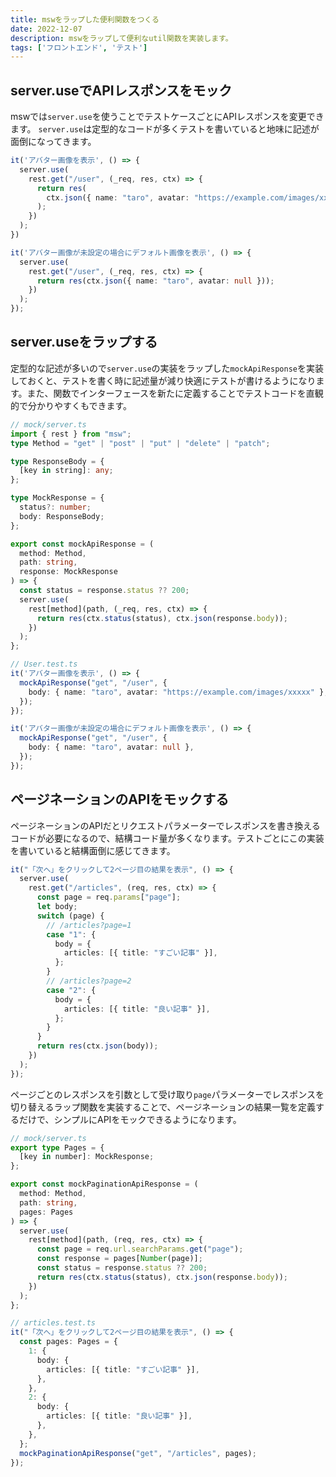 ```yaml
---
title: mswをラップした便利関数をつくる
date: 2022-12-07
description: mswをラップして便利なutil関数を実装します。
tags: ['フロントエンド', 'テスト']
---
```


## server.useでAPIレスポンスをモック
mswでは`server.use`を使うことでテストケースごとにAPIレスポンスを変更できます。
`server.use`は定型的なコードが多くテストを書いていると地味に記述が面倒になってきます。

```ts
it('アバター画像を表示', () => {
  server.use(
    rest.get("/user", (_req, res, ctx) => {
      return res(
        ctx.json({ name: "taro", avatar: "https://example.com/images/xxxxx" })
      );
    })
  );
}) 

it('アバター画像が未設定の場合にデフォルト画像を表示', () => {
  server.use(
    rest.get("/user", (_req, res, ctx) => {
      return res(ctx.json({ name: "taro", avatar: null }));
    })
  );
});
```

## server.useをラップする
定型的な記述が多いので`server.use`の実装をラップした`mockApiResponse`を実装しておくと、テストを書く時に記述量が減り快適にテストが書けるようになります。また、関数でインターフェースを新たに定義することでテストコードを直観的で分かりやすくもできます。

```ts
// mock/server.ts
import { rest } from "msw";
type Method = "get" | "post" | "put" | "delete" | "patch";

type ResponseBody = {
  [key in string]: any;
};

type MockResponse = {
  status?: number;
  body: ResponseBody;
};

export const mockApiResponse = (
  method: Method,
  path: string,
  response: MockResponse
) => {
  const status = response.status ?? 200;
  server.use(
    rest[method](path, (_req, res, ctx) => {
      return res(ctx.status(status), ctx.json(response.body));
    })
  );
};

// User.test.ts
it('アバター画像を表示', () => {
  mockApiResponse("get", "/user", {
    body: { name: "taro", avatar: "https://example.com/images/xxxxx" },
  });
});

it('アバター画像が未設定の場合にデフォルト画像を表示', () => {
  mockApiResponse("get", "/user", {
    body: { name: "taro", avatar: null },
  });
});
```

## ページネーションのAPIをモックする
ページネーションのAPIだとリクエストパラメーターでレスポンスを書き換えるコードが必要になるので、結構コード量が多くなります。テストごとにこの実装を書いていると結構面倒に感じてきます。

```ts
it("「次へ」をクリックして2ページ目の結果を表示", () => {
  server.use(
    rest.get("/articles", (req, res, ctx) => {
      const page = req.params["page"];
      let body;
      switch (page) {
        // /articles?page=1
        case "1": {
          body = {
            articles: [{ title: "すごい記事" }],
          };
        }
        // /articles?page=2
        case "2": {
          body = {
            articles: [{ title: "良い記事" }],
          };
        }
      }
      return res(ctx.json(body));
    })
  );
});
```

ページごとのレスポンスを引数として受け取り`page`パラメーターでレスポンスを切り替えるラップ関数を実装することで、ページネーションの結果一覧を定義するだけで、シンプルにAPIをモックできるようになります。

```ts
// mock/server.ts
export type Pages = {
  [key in number]: MockResponse;
};

export const mockPaginationApiResponse = (
  method: Method,
  path: string,
  pages: Pages
) => {
  server.use(
    rest[method](path, (req, res, ctx) => {
      const page = req.url.searchParams.get("page");
      const response = pages[Number(page)];
      const status = response.status ?? 200;
      return res(ctx.status(status), ctx.json(response.body));
    })
  );
};

// articles.test.ts
it("「次へ」をクリックして2ページ目の結果を表示", () => {
  const pages: Pages = {
    1: {
      body: {
        articles: [{ title: "すごい記事" }],
      },
    },
    2: {
      body: {
        articles: [{ title: "良い記事" }],
      },
    },
  };
  mockPaginationApiResponse("get", "/articles", pages);
});
```
